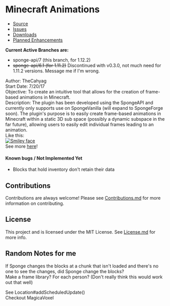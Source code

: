 # Minecraft Animations
* [Source](https://github.com/TheCahyag/MinecraftAnimation)
* [Issues](https://github.com/TheCahyag/MinecraftAnimation/issues)
* [Downloads](https://github.com/TheCahyag/MinecraftAnimation/releases)
* [Planned Enhancements](https://github.com/TheCahyag/MinecraftAnimation/projects)

**Current Active Branches are:**  
* sponge-api/7 (this branch, for 1.12.2)
* ~~sponge-api/6.1 (for 1.11.2)~~ Discontinued with v0.3.0, not much need for 1.11.2 versions. Message me if I'm wrong.

Author: TheCahyag  
Start Date: 7/20/17  
Objective: To create an intuitive tool that allows for the creation of frame-based animations in Minecraft.  
Description: The plugin has been developed using the SpongeAPI and currently only supports use on SpongeVanilla (will expand to SpongeForge soon). The plugin's
purpose is to easily create frame-based animations in Minecraft within a static 3D sub
space (possibly a dynamic subspace in the far future), allowing users to easily edit individual frames leading to an animation.  
Like this:  
<a href="https://media.giphy.com/media/3oFzm2IvnWvpGMYfh6/giphy.gif"><img src="https://media.giphy.com/media/3oFzm2IvnWvpGMYfh6/giphy.gif" title="Smiley face" /></a>  
See more [here](https://github.com/TheCahyag/MinecraftAnimation/blob/sponge-api/7/EXAMPLES.md)!

#### Known bugs / Not Implemented Yet
* Blocks that hold inventory don't retain their data

## Contributions
Contributions are always welcome! Please see [Contributions.md](https://github.com/TheCahyag/MinecraftAnimation/blob/sponge-api/7/CONTRIBUTIONS.md) for more information on contributing.

## License
This project and is licensed under the MIT License. See [License.md](https://github.com/TheCahyag/MinecraftAnimation/blob/sponge-api/7/LICENSE) for more info.

## Random Notes for me
If Sponge changes the blocks at a chunk that isn't loaded and there's no one to see the changes, 
did Sponge change the blocks?  
Make a frame library? For each person? (Don't really think this would work out that well)

See Location#addScheduledUpdate()  
Checkout MagicaVoxel
